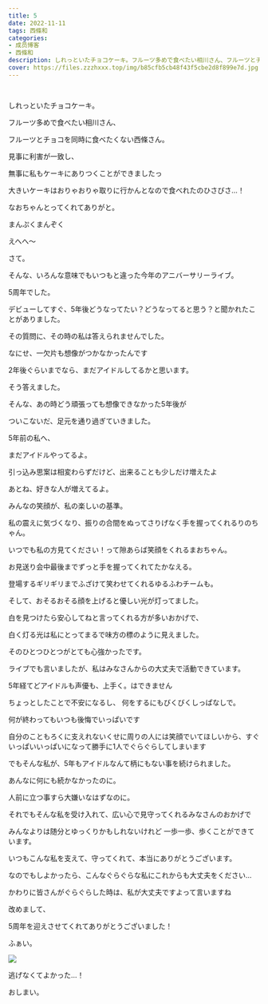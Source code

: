 ```yaml
---
title: 5
date: 2022-11-11
tags: 西條和
categories: 
- 成员博客
- 西條和
description: しれっといたチョコケーキ。フルーツ多めで食べたい相川さん、フルーツとチョコを同...
cover: https://files.zzzhxxx.top/img/b85cfb5cb48f43f5cbe2d8f899e7d.jpg 
---
```


        ﻿




















しれっといたチョコケーキ。





















フルーツ多めで食べたい相川さん、















フルーツとチョコを同時に食べたくない西條さん。

















見事に利害が一致し、

無事に私もケーキにありつくことができましたっ


























大きいケーキはおりゃおりゃ取りに行かんとなので食べれたのひさびさ…！



















なおちゃんとってくれてありがと。

























まんぷくまんぞく
















えへへ〜






















さて。











そんな、いろんな意味でもいつもと違った今年のアニバーサリーライブ。

















5周年でした。
























デビューしてすぐ、5年後どうなってたい？どうなってると思う？と聞かれたことがありました。

















その質問に、その時の私は答えられませんでした。
















なにせ、一欠片も想像がつかなかったんです




















2年後ぐらいまでなら、まだアイドルしてるかと思います。
















そう答えました。



















そんな、あの時どう頑張っても想像できなかった5年後が




ついこないだ、足元を通り過ぎていきました。









































5年前の私へ、


まだアイドルやってるよ。















引っ込み思案は相変わらずだけど、出来ることも少しだけ増えたよ


























あとね、好きな人が増えてるよ。




























みんなの笑顔が、私の楽しいの基準。























私の震えに気づくなり、振りの合間をぬってさりげなく手を握ってくれるりのちゃん。









いつでも私の方見てください！って隙あらば笑顔をくれるまおちゃん。












お見送り会中最後までずっと手を握ってくれてたかなえる。

















登場するギリギリまでふざけて笑わせてくれるゆるふわチームも。





















そして、おそるおそる顔を上げると優しい光が灯ってました。















白を見つけたら安心してねと言ってくれる方が多いおかげで、


白く灯る光は私にとってまるで味方の標のように見えました。




















そのひとつひとつがとても心強かったです。

















ライブでも言いましたが、私はみなさんからの大丈夫で活動できています。























5年経てどアイドルも声優も、上手く。はできません












ちょっとしたことで不安になるし、
何をするにもびくびくしっぱなしで。




何が終わってもいつも後悔でいっぱいです


















自分のこともろくに支えれないくせに周りの人には笑顔でいてほしいから、すぐいっぱいいっぱいになって勝手に1人でぐらぐらしてしまいます






















でもそんな私が、5年もアイドルなんて柄にもない事を続けられました。
















あんなに何にも続かなかったのに。



人前に立つ事すら大嫌いなはずなのに。

















それでもそんな私を受け入れて、広い心で見守ってくれるみなさんのおかげで

みんなよりは随分とゆっくりかもしれないけれど
一歩一歩、歩くことができています。

































いつもこんな私を支えて、守ってくれて、本当にありがとうございます。


















なのでもしよかったら、こんなぐらぐらな私にこれからも大丈夫をください…

























かわりに皆さんがぐらぐらした時は、私が大丈夫ですよって言いますね






























改めまして、



5周年を迎えさせてくれてありがとうございました！




















ふぁい。





![](https://files.zzzhxxx.top/img/b85cfb5cb48f43f5cbe2d8f899e7d.jpg)



















逃げなくてよかった…！

































おしまい。


